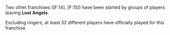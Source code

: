 
Two other franchises ([F:14], [F:15]) have been started by groups of players leaving **Lost Angels**.

Excluding ringers, at least 32 different players have officially played for this franchise.
